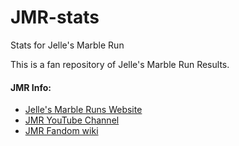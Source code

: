 # JMR-stats
Stats for Jelle's Marble Run

This is a fan repository of Jelle's Marble Run Results.  

#### JMR Info:
 - [Jelle's Marble Runs Website](https://jellesmarbleruns.com/)
 - [JMR YouTube Channel](https://www.youtube.com/channel/UCYJdpnjuSWVOLgGT9fIzL0g)
 - [JMR Fandom wiki](https://jellesmarbleruns.fandom.com/wiki/Marble_League_Wiki)